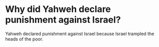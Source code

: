 # Why did Yahweh declare punishment against Israel?

Yahweh declared punishment against Israel because Israel trampled the heads of the poor.

